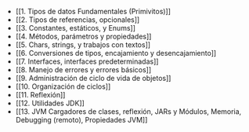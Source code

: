 
- [[1. Tipos de datos Fundamentales (Primivitos)]]
- [[2. Tipos de referencias, opcionales]]
- [[3. Constantes, estáticos, y Enums]]
- [[4. Métodos, parámetros y propiedades]]
- [[5. Chars, strings, y trabajos con textos]]
- [[6. Conversiones de tipos, encajamiento y desencajamiento]]
- [[7. Interfaces, interfaces predeterminadas]]
- [[8. Manejo de errores y errores básicos]]
- [[9. Administración de ciclo de vida de objetos]]
- [[10. Organización de ciclos]]
- [[11. Reflexión]]
- [[12. Utilidades JDK]]
- [[13. JVM Cargadores de clases, reflexión, JARs y Módulos, Memoria, Debugging (remoto), Propiedades JVM]]
